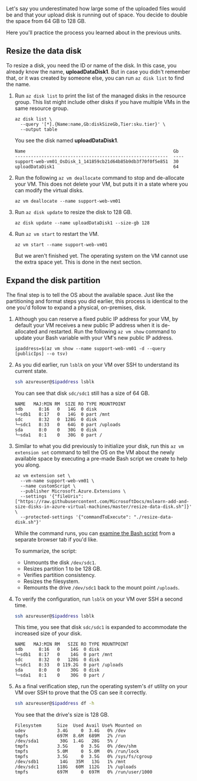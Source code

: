 Let's say you underestimated how large some of the uploaded files would be and that your upload disk is running out of space. You decide to double the space from 64 GB to 128 GB.

Here you'll practice the process you learned about in the previous units.

## Resize the data disk

To resize a disk, you need the ID or name of the disk. In this case, you already know the name, **uploadDataDisk1**. But in case you didn't remember that, or it was created by someone else, you can run `az disk list` to find the name.

1. Run `az disk list` to print the list of the managed disks in the resource group. This list might include other disks if you have multiple VMs in the same resource group.

    ```azurecli
    az disk list \
      --query '[*].{Name:name,Gb:diskSizeGb,Tier:sku.tier}' \
      --output table
    ```

    You see the disk named **uploadDataDisk1**.

    ```output
    Name                                                        Gb
    ----------------------------------------------------------  ----
    support-web-vm01_OsDisk_1_141859cb21d64b85b9db3f70f0f5e851  30
    uploadDataDisk1                                             64
    ```

1. Run the following `az vm deallocate` command to stop and de-allocate your VM. This does not delete your VM, but puts it in a state where you can modify the virtual disks.

    ```azurecli
    az vm deallocate --name support-web-vm01
    ```

1. Run `az disk update` to resize the disk to 128 GB.

    ```azurecli
    az disk update --name uploadDataDisk1 --size-gb 128
    ```

1. Run `az vm start` to restart the VM.

    ```azurecli
    az vm start --name support-web-vm01
    ```

    But we aren't finished yet. The operating system on the VM cannot use the extra space yet. This is done in the next section.

## Expand the disk partition

The final step is to tell the OS about the available space. Just like the partitioning and format steps you did earlier, this process is identical to the one you'd follow to expand a physical, on-premises, disk.

1. Although you can reserve a fixed public IP address for your VM, by default your VM receives a new public IP address when it is de-allocated and restarted. Run the following `az vm show` command to update your Bash variable with your VM's new public IP address.

    ```azurecli
    ipaddress=$(az vm show --name support-web-vm01 -d --query [publicIps] --o tsv)
    ```

1. As you did earlier, run `lsblk` on your VM over SSH to understand its current state.

    ```bash
    ssh azureuser@$ipaddress lsblk
    ```

    You can see that disk `sdc/sdc1` still has a size of 64 GB.

    ```output
    NAME   MAJ:MIN RM  SIZE RO TYPE MOUNTPOINT
    sdb      8:16   0   14G  0 disk 
    └─sdb1   8:17   0   14G  0 part /mnt
    sdc      8:32   0  128G  0 disk 
    └─sdc1   8:33   0   64G  0 part /uploads
    sda      8:0    0   30G  0 disk 
    └─sda1   8:1    0   30G  0 part /
    ```

1. Similar to what you did previously to initialize your disk, run this `az vm extension set` command to tell the OS on the VM about the newly available space by executing a pre-made Bash script we create to help you along.

    ```azurecli
    az vm extension set \
      --vm-name support-web-vm01 \
      --name customScript \
      --publisher Microsoft.Azure.Extensions \
      --settings '{"fileUris":["https://raw.githubusercontent.com/MicrosoftDocs/mslearn-add-and-size-disks-in-azure-virtual-machines/master/resize-data-disk.sh"]}' \
      --protected-settings '{"commandToExecute": "./resize-data-disk.sh"}'
    ```

    While the command runs, you can [examine the Bash script](https://raw.githubusercontent.com/MicrosoftDocs/mslearn-add-and-size-disks-in-azure-virtual-machines/master/resize-data-disk.sh?azure-portal=true) from a separate browser tab if you'd like.

    To summarize, the script:

    * Unmounts the disk `/dev/sdc1`.
    * Resizes partition 1 to be 128 GB.
    * Verifies partition consistency.
    * Resizes the filesystem.
    * Remounts the drive `/dev/sdc1` back to the mount point `/uploads`.

1. To verify the configuration, run `lsblk` on your VM over SSH a second time.

    ```bash
    ssh azureuser@$ipaddress lsblk
    ```

    This time, you see that disk `sdc/sdc1` is expanded to accommodate the increased size of your disk.

    ```output
    NAME   MAJ:MIN RM   SIZE RO TYPE MOUNTPOINT
    sdb      8:16   0    14G  0 disk 
    └─sdb1   8:17   0    14G  0 part /mnt
    sdc      8:32   0   128G  0 disk 
    └─sdc1   8:33   0 119.2G  0 part /uploads
    sda      8:0    0    30G  0 disk 
    └─sda1   8:1    0    30G  0 part /
    ```

1. As a final verification step, run the operating system's `df` utility on your VM over SSH to prove that the OS can see it correctly.

    ```bash
    ssh azureuser@$ipaddress df -h
    ```

    You see that the drive's size is 128 GB.

    ```output
    Filesystem      Size  Used Avail Use% Mounted on
    udev            3.4G     0  3.4G   0% /dev
    tmpfs           697M  8.6M  689M   2% /run
    /dev/sda1        30G  1.4G   28G   5% /
    tmpfs           3.5G     0  3.5G   0% /dev/shm
    tmpfs           5.0M     0  5.0M   0% /run/lock
    tmpfs           3.5G     0  3.5G   0% /sys/fs/cgroup
    /dev/sdb1        14G   35M   13G   1% /mnt
    /dev/sdc1       118G   60M  112G   1% /uploads
    tmpfs           697M     0  697M   0% /run/user/1000
    ```
